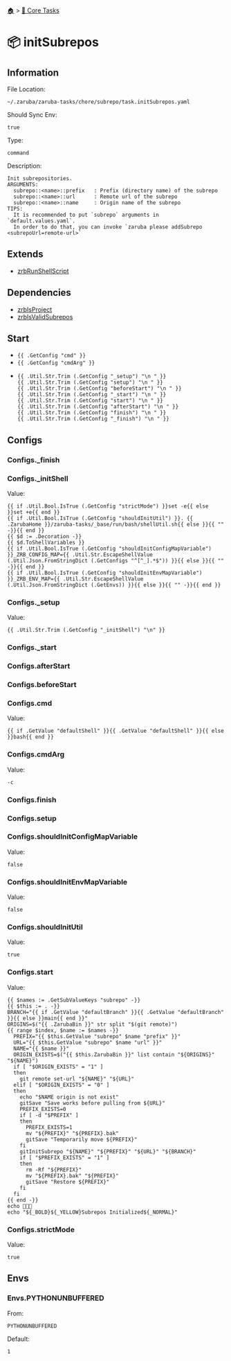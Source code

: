 <!--startTocHeader-->
[🏠](../README.md) > [🥝 Core Tasks](README.md)
# 📦 initSubrepos
<!--endTocHeader-->

## Information

File Location:

    ~/.zaruba/zaruba-tasks/chore/subrepo/task.initSubrepos.yaml

Should Sync Env:

    true

Type:

    command

Description:

    Init subrepositories.
    ARGUMENTS:
      subrepo::<name>::prefix   : Prefix (directory name) of the subrepo
      subrepo::<name>::url      : Remote url of the subrepo
      subrepo::<name>::name     : Origin name of the subrepo
    TIPS:
      It is recommended to put `subrepo` arguments in `default.values.yaml`.
      In order to do that, you can invoke `zaruba please addSubrepo <subrepoUrl=remote-url>`



## Extends

* [zrbRunShellScript](zrb-run-shell-script.md)


## Dependencies

* [zrbIsProject](zrb-is-project.md)
* [zrbIsValidSubrepos](zrb-is-valid-subrepos.md)


## Start

* `{{ .GetConfig "cmd" }}`
* `{{ .GetConfig "cmdArg" }}`
*
    ```
    {{ .Util.Str.Trim (.GetConfig "_setup") "\n " }}
    {{ .Util.Str.Trim (.GetConfig "setup") "\n " }}
    {{ .Util.Str.Trim (.GetConfig "beforeStart") "\n " }}
    {{ .Util.Str.Trim (.GetConfig "_start") "\n " }}
    {{ .Util.Str.Trim (.GetConfig "start") "\n " }}
    {{ .Util.Str.Trim (.GetConfig "afterStart") "\n " }}
    {{ .Util.Str.Trim (.GetConfig "finish") "\n " }}
    {{ .Util.Str.Trim (.GetConfig "_finish") "\n " }}

    ```


## Configs


### Configs._finish


### Configs._initShell

Value:

    {{ if .Util.Bool.IsTrue (.GetConfig "strictMode") }}set -e{{ else }}set +e{{ end }}
    {{ if .Util.Bool.IsTrue (.GetConfig "shouldInitUtil") }}. {{ .ZarubaHome }}/zaruba-tasks/_base/run/bash/shellUtil.sh{{ else }}{{ "" -}}{{ end }}
    {{ $d := .Decoration -}}
    {{ $d.ToShellVariables }}
    {{ if .Util.Bool.IsTrue (.GetConfig "shouldInitConfigMapVariable") }}_ZRB_CONFIG_MAP={{ .Util.Str.EscapeShellValue (.Util.Json.FromStringDict (.GetConfigs "^[^_].*$")) }}{{ else }}{{ "" -}}{{ end }}
    {{ if .Util.Bool.IsTrue (.GetConfig "shouldInitEnvMapVariable") }}_ZRB_ENV_MAP={{ .Util.Str.EscapeShellValue (.Util.Json.FromStringDict (.GetEnvs)) }}{{ else }}{{ "" -}}{{ end }}



### Configs._setup

Value:

    {{ .Util.Str.Trim (.GetConfig "_initShell") "\n" }}


### Configs._start


### Configs.afterStart


### Configs.beforeStart


### Configs.cmd

Value:

    {{ if .GetValue "defaultShell" }}{{ .GetValue "defaultShell" }}{{ else }}bash{{ end }}


### Configs.cmdArg

Value:

    -c


### Configs.finish


### Configs.setup


### Configs.shouldInitConfigMapVariable

Value:

    false


### Configs.shouldInitEnvMapVariable

Value:

    false


### Configs.shouldInitUtil

Value:

    true


### Configs.start

Value:

    {{ $names := .GetSubValueKeys "subrepo" -}}
    {{ $this := . -}}
    BRANCH="{{ if .GetValue "defaultBranch" }}{{ .GetValue "defaultBranch" }}{{ else }}main{{ end }}"
    ORIGINS=$("{{ .ZarubaBin }}" str split "$(git remote)")
    {{ range $index, $name := $names -}}
      PREFIX="{{ $this.GetValue "subrepo" $name "prefix" }}"
      URL="{{ $this.GetValue "subrepo" $name "url" }}"
      NAME="{{ $name }}"
      ORIGIN_EXISTS=$("{{ $this.ZarubaBin }}" list contain "${ORIGINS}" "${NAME}")
      if [ "$ORIGIN_EXISTS" = "1" ]
      then
        git remote set-url "${NAME}" "${URL}"
      elif [ "$ORIGIN_EXISTS" = "0" ]
      then
        echo "$NAME origin is not exist"
        gitSave "Save works before pulling from ${URL}"
        PREFIX_EXISTS=0
        if [ -d "$PREFIX" ]
        then
          PREFIX_EXISTS=1
          mv "${PREFIX}" "${PREFIX}.bak"
          gitSave "Temporarily move ${PREFIX}"
        fi
        gitInitSubrepo "${NAME}" "${PREFIX}" "${URL}" "${BRANCH}"
        if [ "$PREFIX_EXISTS" = "1" ]
        then
          rm -Rf "${PREFIX}"
          mv "${PREFIX}.bak" "${PREFIX}"
          gitSave "Restore ${PREFIX}"
        fi
      fi
    {{ end -}}
    echo 🎉🎉🎉
    echo "${_BOLD}${_YELLOW}Subrepos Initialized${_NORMAL}"



### Configs.strictMode

Value:

    true


## Envs


### Envs.PYTHONUNBUFFERED

From:

    PYTHONUNBUFFERED

Default:

    1